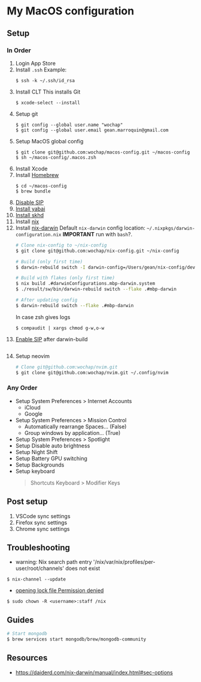 # My MacOS configuration

## Setup

### In Order

1. Login App Store
1. Install `.ssh`
    Example:
    ```
    $ ssh -k ~/.ssh/id_rsa
    ```
1. Install CLT
    This installs Git
    ```
    $ xcode-select --install
    ```
1. Setup git
    ```
    $ git config --global user.name "wochap"
    $ git config --global user.email gean.marroquin@gmail.com
    ```
1. Setup MacOS global config
    ```
    $ git clone git@github.com:wochap/macos-config.git ~/macos-config
    $ sh ~/macos-config/.macos.zsh
    ```
1. Install Xcode
1. Install [Homebrew](https://brew.sh)
    ```
    $ cd ~/macos-config
    $ brew bundle
    ```
1. [Disable SIP](https://github.com/koekeishiya/yabai/wiki/Disabling-System-Integrity-Protection)
1. [Install yabai](https://github.com/koekeishiya/yabai/wiki/Installing-yabai-(latest-release))
1. [Install skhd](https://github.com/koekeishiya/skhd)
1. Install [nix](https://nixos.org/download.html)
1. Install [nix-darwin](https://github.com/LnL7/nix-darwin)
    Default `nix-darwin` config location: `~/.nixpkgs/darwin-configuration.nix`
    **IMPORTANT** run with `bash`?.
    ```sh
    # Clone nix-config to ~/nix-config
    $ git clone git@github.com:wochap/nix-config.git ~/nix-config

    # Build (only first time)
    $ darwin-rebuild switch -I darwin-config=/Users/gean/nix-config/devices/mbp-darwin.nix

    # Build with flakes (only first time)
    $ nix build .#darwinConfigurations.mbp-darwin.system
    $ ./result/sw/bin/darwin-rebuild switch --flake .#mbp-darwin

    # After updating config
    $ darwin-rebuild switch --flake .#mbp-darwin
    ```
    In case zsh gives logs
    ```
    $ compaudit | xargs chmod g-w,o-w
1. [Enable SIP](https://github.com/koekeishiya/yabai/wiki/Disabling-System-Integrity-Protection) after darwin-build
    ```
1. Setup neovim
    ```sh
    # Clone git@github.com:wochap/nvim.git
    $ git clone git@github.com:wochap/nvim.git ~/.config/nvim
    ```

### Any Order

* Setup System Preferences > Internet Accounts
  - iCloud
  - Google
* Setup System Preferences > Mission Control
  - Automatically rearrange Spaces... (False)
  - Group windows by application... (True)
* Setup System Preferences >  Spotlight
* Setup Disable auto brightness
* Setup Night Shift
* Setup Battery GPU switching
* Setup Backgrounds
* Setup keyboard
  > Shortcuts
  > Keyboard > Modifier Keys

## Post setup

1. VSCode sync settings
1. Firefox sync settings
1. Chrome sync settings

## Troubleshooting

* warning: Nix search path entry '/nix/var/nix/profiles/per-user/root/channels' does not exist

```
$ nix-channel --update
```

* [opening lock file Permission denied](https://forum.holochain.org/t/nix-shell-tips-opening-lock-file-permission-denied/5173)

```
$ sudo chown -R <username>:staff /nix
```

## Guides

```sh
# Start mongodb
$ brew services start mongodb/brew/mongodb-community
```

## Resources

* https://daiderd.com/nix-darwin/manual/index.html#sec-options